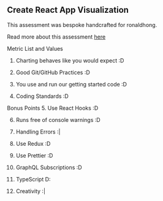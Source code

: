 ## Create React App Visualization

This assessment was bespoke handcrafted for ronaldhong.

Read more about this assessment [here](https://react.eogresources.com)

Metric List and Values <Checked>


1. Charting behaves like you would expect  :D

2. Good Git/GitHub Practices   :D

3. You use and run our getting started code  :D

4. Coding Standards   :D

Bonus Points
5. Use React Hooks   :D

6. Runs free of console warnings  :D

7. Handling Errors  :|

8. Use Redux   :D

9. Use Prettier   :D

10. GraphQL Subscriptions  :D

11. TypeScript  D:

12. Creativity   :|
